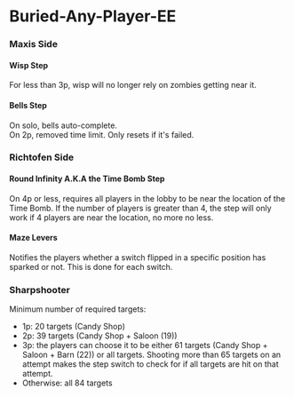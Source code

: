 # Buried-Any-Player-EE
### Maxis Side
#### Wisp Step
For less than 3p, wisp will no longer rely on zombies getting near it.

#### Bells Step
On solo, bells auto-complete.  
On 2p, removed time limit. Only resets if it's failed.

### Richtofen Side
#### Round Infinity A.K.A the Time Bomb Step
On 4p or less, requires all players in the lobby to be near the location of the Time Bomb.
If the number of players is greater than 4, the step will only work if 4 players are near the location, no more no less.

#### Maze Levers
Notifies the players whether a switch flipped in a specific position has sparked or not. This is done for each switch.

### Sharpshooter
Minimum number of required targets:
- 1p: 20 targets (Candy Shop)
- 2p: 39 targets (Candy Shop + Saloon (19))
- 3p: the players can choose it to be either 61 targets (Candy Shop + Saloon + Barn (22)) or all targets. Shooting more than 65 targets on an attempt makes the step switch to check for if all targets are hit on that attempt.
- Otherwise: all 84 targets
